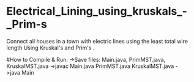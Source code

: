 # Electrical_Lining_using_kruskals_-_Prim-s
Connect all houses in a town with electric lines using the least total wire length Using Kruskal's and Prim's .


#How to Compile & Run:
->Save files: Main.java, PrimMST.java, KruskalMST.java
->javac Main.java PrimMST.java KruskalMST.java
->java Main
